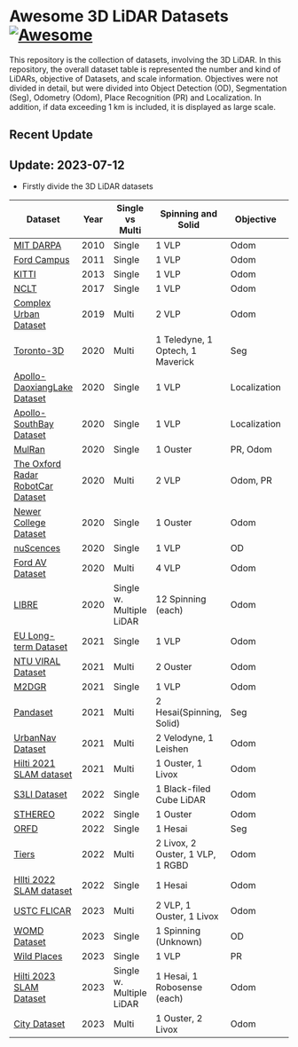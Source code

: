 # Awesome 3D LiDAR Datasets [![Awesome](https://cdn.rawgit.com/sindresorhus/awesome/d7305f38d29fed78fa85652e3a63e154dd8e8829/media/badge.svg)](https://github.com/sindresorhus/awesome)

This repository is the collection of datasets, involving the 3D LiDAR. In this repository, the overall dataset table is represented the number and kind of LiDARs, objective of Datasets, and scale information. Objectives were not divided in detail, but were divided into Object Detection (OD), Segmentation (Seg), Odometry (Odom), Place Recognition (PR) and Localization. In addition, if data exceeding 1 km is included, it is displayed as large scale.

## Recent Update
## Update: 2023-07-12
- Firstly divide the 3D LiDAR datasets

|Dataset|Year                         |Single vs Multi|Spinning and Solid                           |Objective   |Scale|
|-------|-----------------------------|---------------|---------------------------------------------|------------|-----|
|[MIT DARPA](http://grandchallenge.mit.edu/wiki/index.php?title=PublicData)|2010                         |Single         |1 VLP                                        |Odom        |Large|
|[Ford Campus](https://robots.engin.umich.edu/SoftwareData/InfoFord)|2011                         |Single         |1 VLP                                        |Odom        |Large|
|[KITTI](https://www.cvlibs.net/datasets/kitti/)  |2013                         |Single         |1 VLP                                        |Odom        |Large|
|[NCLT](http://robots.engin.umich.edu/nclt/)   |2017                         |Single         |1 VLP                                        |Odom        |Both |
|[Complex Urban Dataset](https://sites.google.com/view/complex-urban-dataset)|2019                         |Multi          |2 VLP                                        |Odom        |Large|
|[Toronto-3D](https://github.com/WeikaiTan/Toronto-3D)|2020                         |Multi          |1 Teledyne, 1 Optech, 1 Maverick             |Seg         |Large|
|[Apollo-DaoxiangLake Dataset](https://developer.apollo.auto/daoxianglake.html)|2020                         |Single         |1 VLP                                        |Localization|Large|
|[Apollo-SouthBay Dataset](https://developer.apollo.auto/southbay.html)|2020                         |Single         |1 VLP                                        |Localization|Large|
|[MulRan](https://sites.google.com/view/mulran-pr/dataset) |2020                         |Single         |1 Ouster                                     |PR, Odom    |Large|
|[The Oxford Radar RobotCar Dataset](https://oxford-robotics-institute.github.io/radar-robotcar-dataset/)|2020                         |Multi          |2 VLP                                        |Odom, PR    |Large|
|[Newer College Dataset](https://ori-drs.github.io/newer-college-dataset/)|2020                         |Single         |1 Ouster                                     |Odom        |Small|
|[nuScences](https://www.nuscenes.org/)|2020                         |Single         |1 VLP                                        |OD          |Large|
|[Ford AV Dataset](https://avdata.ford.com/)|2020                         |Multi          |4 VLP                                        |Odom        |Large|
|[LIBRE](https://sites.google.com/g.sp.m.is.nagoya-u.ac.jp/libre-dataset)  |2020                         |Single w. Multiple LiDAR|12 Spinning (each)                           |Odom        |Large|
|[EU Long-term Dataset](https://sites.google.com/g.sp.m.is.nagoya-u.ac.jp/libre-dataset)|2021                         |Single         |1 VLP                                        |Odom        |Large|
|[NTU VIRAL Dataset](https://ntu-aris.github.io/ntu_viral_dataset/)|2021                         |Multi          |2 Ouster                                     |Odom        |Small|
|[M2DGR](https://github.com/SJTU-ViSYS/M2DGR)  |2021                         |Single         |1 VLP                                        |Odom        |Large|
|[Pandaset](https://pandaset.org/)|2021                         |Multi          |2 Hesai(Spinning, Solid)                     |Seg         |Large|
|[UrbanNav Dataset](https://github.com/IPNL-POLYU/UrbanNavDataset)|2021                         |Multi          |2 Velodyne, 1 Leishen                        |Odom        |Large|
|[Hilti 2021 SLAM dataset](https://hilti-challenge.com/dataset-2021.html)|2021                         |Multi          |1 Ouster, 1 Livox                            |Odom        |Small|
|[S3LI Dataset](https://www.dlr.de/rm/en/s3li_dataset/#gallery/37227)|2022                         |Single         |1 Black-filed Cube LiDAR                     |Odom        |Large|
|[STHEREO](https://sites.google.com/view/rpmsthereo/)|2022                         |Single         |1 Ouster                                     |Odom        |Large|
|[ORFD](https://github.com/chaytonmin/Off-Road-Freespace-Detection)   |2022                         |Single         |1 Hesai                                      |Seg         |Large|
|[Tiers](https://github.com/TIERS/tiers-lidars-dataset)  |2022                         |Multi          |2 Livox, 2 Ouster, 1 VLP, 1 RGBD             |Odom        |Both|
|[Hllti 2022 SLAM dataset](https://hilti-challenge.com/dataset-2022.html)|2022                         |Single         |1 Hesai                                      |Odom        |Small|
|[USTC FLICAR](https://ustc-flicar.github.io/)|2023                         |Multi          |2 VLP, 1 Ouster, 1 Livox                     |Odom        |Small|
|[WOMD Dataset](https://waymo.com/open/data/motion/)|2023                         |Single         |1 Spinning (Unknown)                         |OD          |Large|
|[Wild Places](https://csiro-robotics.github.io/Wild-Places/)|2023                         |Single         |1 VLP                                        |PR          |Large|
|[Hilti 2023 SLAM Dataset](https://hilti-challenge.com/dataset-2023.html)|2023                         |Single w. Multiple LiDAR|1 Hesai, 1 Robosense (each)                  |Odom        |Small|
|[City Dataset](https://github.com/minwoo0611/MA-LIO)|2023                         |Multi|1 Ouster, 2 Livox                  |Odom        |Large|

